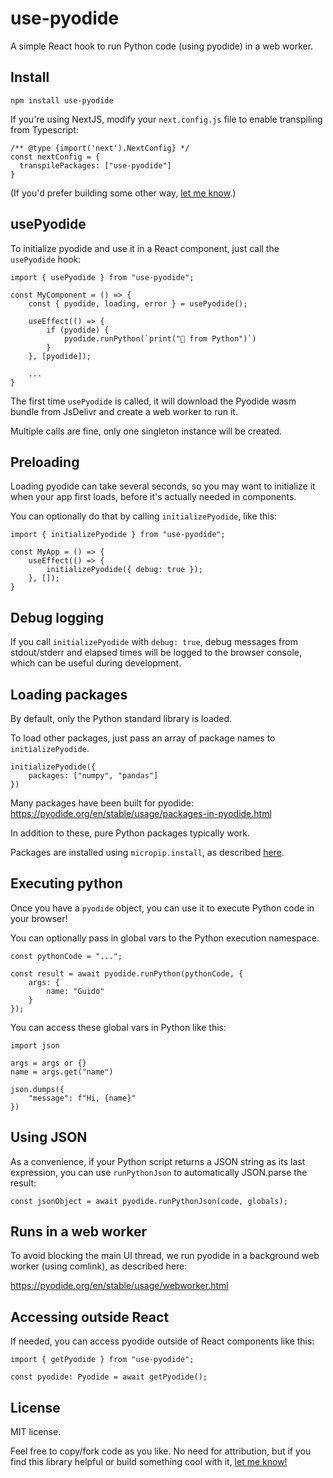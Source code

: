 # use-pyodide

A simple React hook to run Python code (using pyodide) in a web worker.

## Install

```
npm install use-pyodide
```

If you're using NextJS, modify your `next.config.js` file to enable transpiling from Typescript:

```
/** @type {import('next').NextConfig} */
const nextConfig = {
  transpilePackages: ["use-pyodide"]
}
```

(If you'd prefer building some other way,
[let me know](https://twitter.com/holdenmatt/).)

## usePyodide

To initialize pyodide and use it in a React component,
just call the `usePyodide` hook:

```
import { usePyodide } from "use-pyodide";

const MyComponent = () => {
    const { pyodide, loading, error } = usePyodide();

    useEffect(() => {
        if (pyodide) {
            pyodide.runPython(`print("👋 from Python")`)
        }
    }, [pyodide]);

    ...
}
```

The first time `usePyodide` is called, it will download the Pyodide
wasm bundle from JsDelivr and create a web worker to run it.

Multiple calls are fine, only one singleton instance will be created.

## Preloading

Loading pyodide can take several seconds, so you may want to initialize
it when your app first loads, before it's actually needed in components.

You can optionally do that by calling `initializePyodide`, like this:

```
import { initializePyodide } from "use-pyodide";

const MyApp = () => {
    useEffect(() => {
        initializePyodide({ debug: true });
    }, []);
}
```

## Debug logging

If you call `initializePyodide` with `debug: true`, debug messages from
stdout/stderr and elapsed times will be logged to the browser console,
which can be useful during development.

## Loading packages

By default, only the Python standard library is loaded.

To load other packages, just pass an array of package names to `initializePyodide`.

```
initializePyodide({
    packages: ["numpy", "pandas"]
})
```

Many packages have been built for pyodide:
https://pyodide.org/en/stable/usage/packages-in-pyodide.html

In addition to these, pure Python packages typically work.

Packages are installed using `micropip.install`, as described
[here](https://pyodide.org/en/stable/usage/loading-packages.html#loading-packages).

## Executing python

Once you have a `pyodide` object, you can use it to execute Python code
in your browser!

You can optionally pass in global vars to the Python execution namespace.

```
const pythonCode = "...";

const result = await pyodide.runPython(pythonCode, {
    args: {
        name: "Guido"
    }
});
```

You can access these global vars in Python like this:

```
import json

args = args or {}
name = args.get("name")

json.dumps({
    "message": f"Hi, {name}"
})
```

## Using JSON

As a convenience, if your Python script returns a JSON string as its last expression, you can
use `runPythonJson` to automatically JSON.parse the result:

```
const jsonObject = await pyodide.runPythonJson(code, globals);
```

## Runs in a web worker

To avoid blocking the main UI thread, we run pyodide in a background web worker
(using comlink), as described here:

https://pyodide.org/en/stable/usage/webworker.html

## Accessing outside React

If needed, you can access pyodide outside of React components like this:

```
import { getPyodide } from "use-pyodide";

const pyodide: Pyodide = await getPyodide();
```

## License

MIT license.

Feel free to copy/fork code as you like. No need for attribution, but if you
find this library helpful or build something cool with it, [let me know!](https://twitter.com/holdenmatt/)
